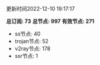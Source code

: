 更新时间2022-12-10 19:17:17

**总订阅: 73**
**总节点: 997**
**有效节点: 271**
- ss节点: 40
- trojan节点: 52
- v2ray节点: 178
- ssr节点: 1
